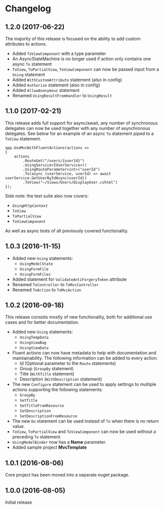 # Changelog

## 1.2.0 (2017-06-22)

The majority of this release is focused on the ability to add custom attributes to actions.

- Added `ToViewComponent` with a type parameter
- An AsyncStateMachine is no longer used if action only contains one async `To` statement
- `ToView`, `ToPartialView`, `ToViewComponent` can now be passed input from a `Using` statement
- Added `WithCustomAttribute` statement (also in config)
- Added `Authorize` statement (also in config)
- Added `AllowAnonymous` statement
- Renamed `UsingResultFromHandler` to `UsingResult`

## 1.1.0 (2017-02-21)

This release adds full support for async/await, any number of synchronous delegates can now be used together 
with any number of asynchronous delegates. See below for an example of an async `To` statement piped to a 
`ToView` statement.

```
app.UseMvcWithFluentActions(actions =>
{
    actions
        .RouteGet("/users/{userId}")
        .UsingService<IUserService>()
        .UsingRouteParameter<int>("userId")
        .To(async (userService, userId) => await userService.GetUserByIdAsync(userId))
        .ToView("~/Views/Users/DisplayUser.cshtml")
});
```

Side note: the test suite also now covers:

- `UsingHttpContext`
- `ToView`
- `ToPartialView`
- `ToViewComponent`

As well as async tests of all previously covered functionality.

## 1.0.3 (2016-11-15)

- Added new `Using` statements:
	- `UsingModelState`
	- `UsingFormFile`
	- `UsingFormFiles`
- Added statement for `ValidateAntiForgeryToken` attribute
- Renamed `ToController` to `ToMvcController`
- Renamed `ToAction` to `ToMvcAction`

## 1.0.2 (2016-09-18)

This release consists mostly of new functionality, both for additional use cases
and for better documentation.

- Added new `Using` statements:
	- `UsingTempData`
	- `UsingViewBag`
	- `UsingViewData`
- Fluent actions can now have metadata to help with documentation and maintainability. 
The following information can be added to every action:
	- Id (Optional parameter to the `Route` statements)
	- Group (`GroupBy` statement)
	- Title (`WithTitle` statement)
	- Description (`WithDescription` statement)
- The new `Configure` statement can be used to apply settings to multiple actions supporting
the following statements:
	- `GroupBy`
	- `SetTitle`
	- `SetTitleFromResource`
	- `SetDescription`
	- `SetDescriptionFromResource`
- The new `Do` statement can be used instead of `To` when there is no return value.
- `ToView`, `ToPartialView` and `ToViewComponent` can now be used without a preceding `To` 
statement.
- `UsingModelBinder` now has a **Name** parameter.
- Added sample project **MvcTemplate**

## 1.0.1 (2016-08-06)

Core project has been moved into a separate nuget package.

## 1.0.0 (2016-08-05)

Initial release